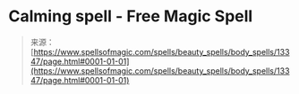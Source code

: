 <!--yml

category: 未分类

date: 2024-06-12 18:51:47

-->

# Calming spell - Free Magic Spell

> 来源：[https://www.spellsofmagic.com/spells/beauty_spells/body_spells/13347/page.html#0001-01-01](https://www.spellsofmagic.com/spells/beauty_spells/body_spells/13347/page.html#0001-01-01)
